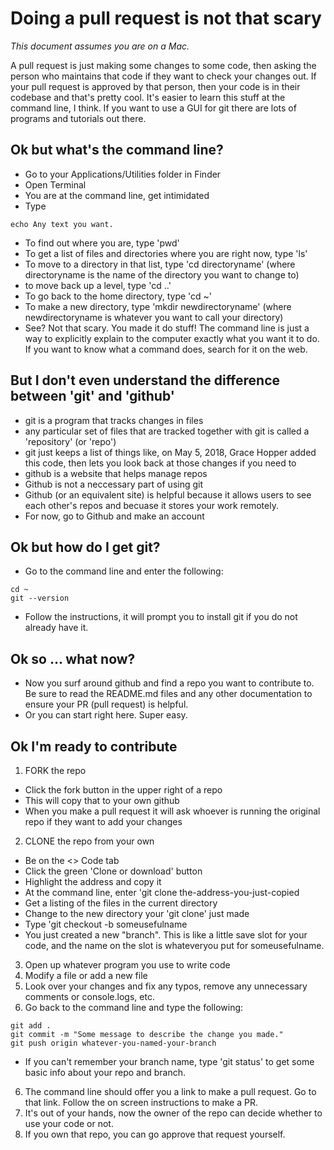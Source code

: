 # Doing a pull request is not that scary
*This document assumes you are on a Mac.*

A pull request is just making some changes to some code, then asking the person who maintains that code if they want to check your changes out. If your pull request is approved by that person, then your code is in their codebase and that's pretty cool. It's easier to learn this stuff at the command line, I think. If you want to use a GUI for git there are lots of programs and tutorials out there.

## Ok but what's the command line? 
- Go to your Applications/Utilities folder in Finder
- Open Terminal
- You are at the command line, get intimidated
- Type 
```
echo Any text you want.
```
- To find out where you are, type 'pwd'
- To get a list of files and directories where you are right now, type 'ls'
- To move to a directory in that list, type 'cd directoryname' (where directoryname is the name of the directory you want to change to)
- to move back up a level, type 'cd ..'
- To go back to the home directory, type 'cd ~'
- To make a new directory, type 'mkdir newdirectoryname' (where newdirectoryname is whatever you want to call your directory)
- See? Not that scary. You made it do stuff! The command line is just a way to explicitly explain to the computer exactly what you want it to do. If you want to know what a command does, search for it on the web. 

## But I don't even understand the difference between 'git' and 'github'
- git is a program that tracks changes in files
 - any particular set of files that are tracked together with git is called a 'repository' (or 'repo')
 - git just keeps a list of things like, on May 5, 2018, Grace Hopper added this code, then lets you look back at those changes if you need to
- github is a website that helps manage repos
- Github is not a neccessary part of using git
- Github (or an equivalent site) is helpful because it allows users to see each other's repos and becuase it stores your work remotely.
- For now, go to Github and make an account

## Ok but how do I get git?
- Go to the command line and enter the following:
```
cd ~
git --version
```
- Follow the instructions, it will prompt you to install git if you do not already have it.

## Ok so ... what now?
- Now you surf around github and find a repo you want to contribute to. Be sure to read the README.md files and any other documentation to ensure your PR (pull request) is helpful.
- Or you can start right here. Super easy.

## Ok I'm ready to contribute

1. FORK the repo 
 - Click the fork button in the upper right of a repo
 - This will copy that to your own github
 - When you make a pull request it will ask whoever is running the original repo if they want to add your changes
2. CLONE the repo from your own
 - Be on the <> Code tab
 - Click the green 'Clone or download' button
 - Highlight the address and copy it
 - At the command line, enter 'git clone the-address-you-just-copied
 - Get a listing of the files in the current directory
 - Change to the new directory your 'git clone' just made
 - Type 'git checkout -b someusefulname
 - You just created a new "branch". This is like a little save slot for your code, and the name on the slot is whateveryou put for someusefulname.
3. Open up whatever program you use to write code
4. Modify a file or add a new file
5. Look over your changes and fix any typos, remove any unnecessary comments or console.logs, etc.
5. Go back to the command line and type the following:
```
git add .
git commit -m "Some message to describe the change you made."
git push origin whatever-you-named-your-branch
```
- If you can't remember your branch name, type 'git status' to get some basic info about your repo and branch.
6. The command line should offer you a link to make a pull request. Go to that link. Follow the on screen instructions to make a PR. 
7. It's out of your hands, now the owner of the repo can decide whether to use your code or not.
8. If you own that repo, you can go approve that request yourself.
